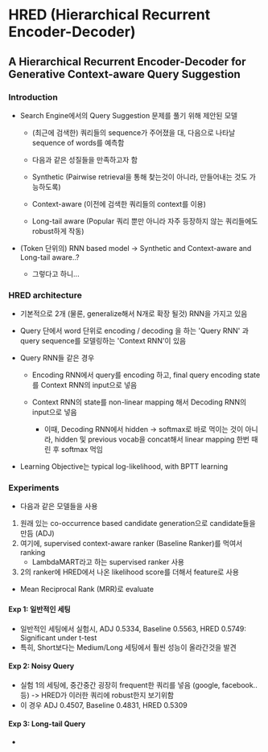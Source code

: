 # HRED \(Hierarchical Recurrent Encoder-Decoder\)

## A Hierarchical Recurrent Encoder-Decoder for Generative Context-aware Query Suggestion

### Introduction

* Search Engine에서의 Query Suggestion 문제를 풀기 위해 제안된 모델

  * \(최근에 검색한\) 쿼리들의 sequence가 주어졌을 대, 다음으로 나타날 sequence of words를 예측함
  * 다음과 같은 성질들을 만족하고자 함

  * Synthetic \(Pairwise retrieval을 통해 찾는것이 아니라, 만들어내는 것도 가능하도록\)

  * Context-aware \(이전에 검색한 쿼리들의 context를 이용\)

  * Long-tail aware \(Popular 쿼리 뿐만 아니라 자주 등장하지 않는 쿼리들에도 robust하게 작동\)

* \(Token 단위의\) RNN based model -&gt; Synthetic and Context-aware and Long-tail aware..?

  * 그렇다고 하니...

### HRED architecture

* 기본적으로 2개 \(물론, generalize해서 N개로 확장 될것\) RNN을 가지고 있음
* Query 단에서 word 단위로 encoding / decoding 을 하는 'Query RNN' 과 query sequence를 모델링하는 'Context RNN'이 있음

* Query RNN들 같은 경우

  * Encoding RNN에서 query를 encoding 하고, final query encoding state를 Context RNN의 input으로 넣음

  * Context RNN의 state를 non-linear mapping 해서 Decoding RNN의 input으로 넣음

    * 이때, Decoding RNN에서 hidden -&gt; softmax로 바로 먹이는 것이 아니라, hidden 및 previous vocab을 concat해서 linear mapping 한번 때린 후 softmax 먹임

* Learning Objective는 typical log-likelihood, with BPTT learning

### Experiments

* 다음과 같은 모델들을 사용

1. 원래 있는 co-occurrence based candidate generation으로 candidate들을 만듬 \(ADJ\)
2. 여기에, supervised context-aware ranker \(Baseline Ranker\)를 먹여서 ranking
   - LambdaMART라고 하는 supervised ranker 사용
3. 2의 ranker에 HRED에서 나온 likelihood score를 더해서 feature로 사용

* Mean Reciprocal Rank \(MRR\)로 evaluate

#### Exp 1: 일반적인 세팅

* 일반적인 세팅에서 실험시, ADJ 0.5334, Baseline 0.5563, HRED 0.5749: Significant under t-test
* 특히, Short보다는 Medium/Long 세팅에서 훨씬 성능이 올라간것을 발견

#### Exp 2: Noisy Query

* 실험 1의 세팅에, 중간중간 굉장히 frequent한 쿼리를 넣음 \(google, facebook.. 등\) -&gt; HRED가 이러한 쿼리에 robust한지 보기위함
* 이 경우 ADJ 0.4507, Baseline 0.4831, HRED 0.5309

#### Exp 3: Long-tail Query

* 


